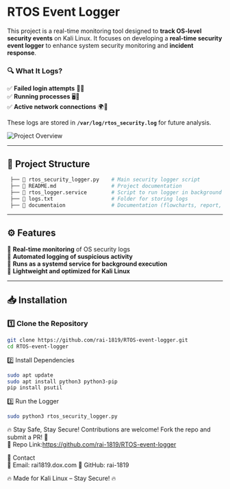 # RTOS Event Logger  

This project is a real-time monitoring tool designed to **track OS-level security events** on Kali Linux. It focuses on developing a **real-time security event logger** to enhance system security monitoring and **incident response**.  

### 🔍 **What It Logs?**  
✅ **Failed login attempts** 🚫🔑  
✅ **Running processes** 🖥️👀  
✅ **Active network connections** 🌍📡  

These logs are stored in **`/var/log/rtos_security.log`** for future analysis.  

![Project Overview](https://github.com/user-attachments/assets/4296111a-4fda-48c5-90dc-931fb75f8a61)  

---

## 📂 **Project Structure**  

```bash
 ├── 📄 rtos_security_logger.py    # Main security logger script
 ├── 📄 README.md                  # Project documentation
 ├── 📄 rtos_logger.service        # Script to run logger in background
 ├── 📄 logs.txt                   # Folder for storing logs
 ├── 📂 documentaion               # Documentation (flowcharts, report, etc.)
```

---

## ⚙️ **Features**  

🔹 **Real-time monitoring** of OS security logs  
🔹 **Automated logging of suspicious activity**  
🔹 **Runs as a systemd service for background execution**  
🔹 **Lightweight and optimized for Kali Linux**  

---

## 📥 **Installation**  

### **1️⃣ Clone the Repository**  
```bash
git clone https://github.com/rai-1819/RTOS-event-logger.git
cd RTOS-event-logger
```


2️⃣ Install Dependencies
```bash
sudo apt update
sudo apt install python3 python3-pip
pip install psutil
```

3️⃣ Run the Logger
```bash
sudo python3 rtos_security_logger.py
```

🔥 Stay Safe, Stay Secure!
Contributions are welcome! Fork the repo and submit a PR! 💪<br>
🚀 Repo Link:https://github.com/rai-1819/RTOS-event-logger

📩 Contact<br>
📧 Email: rai1819.dox.com
🔗 GitHub: rai-1819

🔥 Made for Kali Linux – Stay Secure! 🔥
